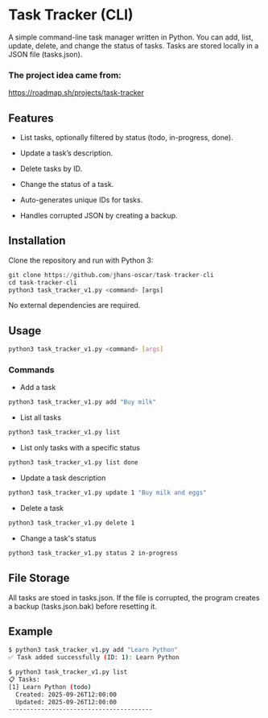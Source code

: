 # Task Tracker (CLI)

A simple command-line task manager written in Python.
You can add, list, update, delete, and change the status of tasks.
Tasks are stored locally in a JSON file (tasks.json).

### The project idea came from:

https://roadmap.sh/projects/task-tracker

## Features

- List tasks, optionally filtered by status (todo, in-progress, done).

- Update a task’s description.

- Delete tasks by ID.

- Change the status of a task.

- Auto-generates unique IDs for tasks.

- Handles corrupted JSON by creating a backup.

## Installation

Clone the repository and run with Python 3:

```python
git clone https://github.com/jhans-oscar/task-tracker-cli
cd task-tracker-cli
python3 task_tracker_v1.py <command> [args]
```

No external dependencies are required.

## Usage

```bash
python3 task_tracker_v1.py <command> [args]
```

### Commands

- Add a task

```bash
python3 task_tracker_v1.py add "Buy milk"
```

- List all tasks

```bash
python3 task_tracker_v1.py list
```

- List only tasks with a specific status

```bash
python3 task_tracker_v1.py list done
```

- Update a task description

```bash
python3 task_tracker_v1.py update 1 "Buy milk and eggs"
```

- Delete a task

```bash
python3 task_tracker_v1.py delete 1
```

- Change a task's status

```bash
python3 task_tracker_v1.py status 2 in-progress
```

## File Storage

All tasks are stoed in tasks.json.
If the file is corrupted, the program creates a backup (tasks.json.bak) before resetting it.

## Example

```bash
$ python3 task_tracker_v1.py add "Learn Python"
✅ Task added successfully (ID: 1): Learn Python

$ python3 task_tracker_v1.py list
📋 Tasks:
[1] Learn Python (todo)
  Created: 2025-09-26T12:00:00
  Updated: 2025-09-26T12:00:00
----------------------------------------
```

